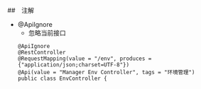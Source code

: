 ##　注解
- @ApiIgnore
    - 忽略当前接口
    ```
    @ApiIgnore
    @RestController
    @RequestMapping(value = "/env", produces = {"application/json;charset=UTF-8"})
    @Api(value = "Manager Env Controller", tags = "环境管理")
    public class EnvController {
    ```
